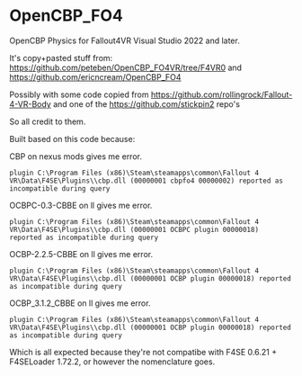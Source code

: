 # OpenCBP_FO4
OpenCBP Physics for Fallout4VR 
Visual Studio 2022 and later.

It's copy+pasted stuff from:
https://github.com/peteben/OpenCBP_FO4VR/tree/F4VR0 and https://github.com/ericncream/OpenCBP_FO4

Possibly with some code copied from https://github.com/rollingrock/Fallout-4-VR-Body and one of the https://github.com/stickpin2 repo's

So all credit to them.


Built based on this code because:

CBP on nexus mods gives me error.
```
plugin C:\Program Files (x86)\Steam\steamapps\common\Fallout 4 VR\Data\F4SE\Plugins\\cbp.dll (00000001 cbpfo4 00000002) reported as incompatible during query
```

OCBPC-0.3-CBBE on ll gives me error.
```
plugin C:\Program Files (x86)\Steam\steamapps\common\Fallout 4 VR\Data\F4SE\Plugins\\cbp.dll (00000001 OCBPC plugin 00000018) reported as incompatible during query
```

OCBP-2.2.5-CBBE on ll gives me error.
```
plugin C:\Program Files (x86)\Steam\steamapps\common\Fallout 4 VR\Data\F4SE\Plugins\\cbp.dll (00000001 OCBP plugin 00000018) reported as incompatible during query
```

OCBP_3.1.2_CBBE on ll gives me error.
```
plugin C:\Program Files (x86)\Steam\steamapps\common\Fallout 4 VR\Data\F4SE\Plugins\\cbp.dll (00000001 OCBP plugin 00000018) reported as incompatible during query
```

Which is all expected because they're not compatibe with F4SE 0.6.21 + F4SELoader 1.72.2, or however the nomenclature goes.



